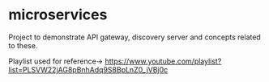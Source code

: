 # microservices
Project to demonstrate API gateway, discovery server and concepts related to these.

Playlist used for reference-> https://www.youtube.com/playlist?list=PLSVW22jAG8pBnhAdq9S8BpLnZ0_jVBj0c
